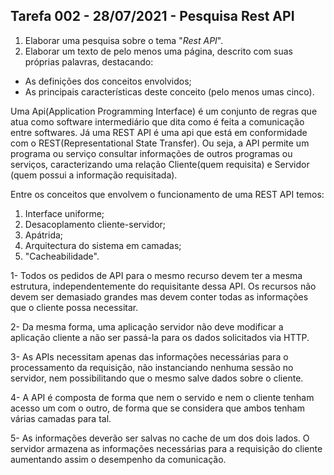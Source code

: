 ## Tarefa 002 - 28/07/2021 - Pesquisa Rest API

1. Elaborar uma pesquisa sobre o tema "_Rest API_".
2. Elaborar um texto de pelo menos uma página, descrito com suas próprias palavras, destacando:
* As definições dos conceitos envolvidos;
* As principais características deste conceito (pelo menos umas cinco).

Uma Api(Application Programming Interface) é um conjunto de regras que 
atua como software intermediário que dita como é feita a comunicação 
entre softwares. Já uma REST API é uma api que está em conformidade com 
o REST(Representational State Transfer). Ou seja, a API permite um 
programa ou serviço consultar informações de outros programas ou 
serviços, caracterizando uma relação Cliente(quem requisita) e Servidor
(quem possui a informação requisitada). 

Entre os conceitos que envolvem o funcionamento de uma REST API temos:
1. Interface uniforme;
2. Desacoplamento cliente-servidor;
3. Apátrida;
4. Arquitectura do sistema em camadas;
5. "Cacheabilidade".

1- Todos os pedidos de API para o mesmo recurso devem ter a mesma estrutura, independentemente do requisitante dessa API.
 Os recursos não devem ser demasiado grandes mas devem conter todas as informações que o cliente possa necessitar.

2- Da mesma forma, uma aplicação servidor não deve modificar a aplicação cliente a não ser passá-la para os dados solicitados via HTTP.

3- As APIs necessitam apenas das informações necessárias para o processamento da requisição, não instanciando nenhuma sessão no servidor, nem possibilitando que o mesmo salve dados sobre o cliente.

4- A API é composta de forma que nem o servido e nem o cliente tenham acesso um com o outro, de forma que se considera que ambos tenham várias camadas para tal.

5- As informações deverão ser  salvas no cache de um dos dois lados. O servidor armazena as informações necessárias para a requisição do cliente aumentando assim o desempenho da comunicação.